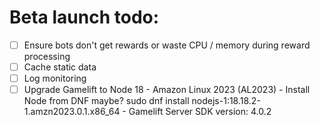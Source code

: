 # Beta launch todo:
- [ ] Ensure bots don't get rewards or waste CPU / memory during reward processing
- [ ] Cache static data
- [ ] Log monitoring
- [ ] Upgrade Gamelift to Node 18
      - Amazon Linux 2023 (AL2023)
      - Install Node from DNF maybe? sudo dnf install nodejs-1:18.18.2-1.amzn2023.0.1.x86_64
      - Gamelift Server SDK version: 4.0.2
